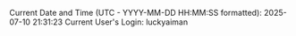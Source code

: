 Current Date and Time (UTC - YYYY-MM-DD HH:MM:SS formatted): 2025-07-10 21:31:23
Current User's Login: luckyaiman
